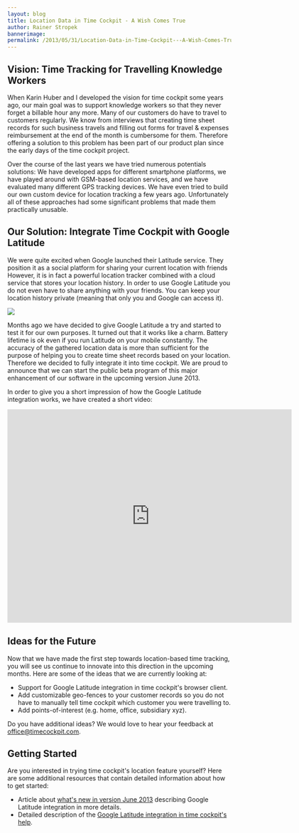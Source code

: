 ```yaml
---
layout: blog
title: Location Data in Time Cockpit - A Wish Comes True
author: Rainer Stropek
bannerimage: 
permalink: /2013/05/31/Location-Data-in-Time-Cockpit---A-Wish-Comes-True
---
```


<h2 xmlns="http://www.w3.org/1999/xhtml">Vision: Time Tracking for Travelling Knowledge Workers</h2><p xmlns="http://www.w3.org/1999/xhtml">When Karin Huber and I developed the vision for time cockpit some years ago, our main goal was to support knowledge workers so that they never forget a billable hour any more. Many of our customers do have to travel to customers regularly. We know from interviews that creating time sheet records for such business travels and filling out forms for travel &amp; expenses reimbursement at the end of the month is cumbersome for them. Therefore offering a solution to this problem has been part of our product plan since the early days of the time cockpit project.</p><p xmlns="http://www.w3.org/1999/xhtml">Over the course of the last years we have tried numerous potentials solutions: We have developed apps for different smartphone platforms, we have played around with GSM-based location services, and we have evaluated many different GPS tracking devices. We have even tried to build our own custom device for location tracking a few years ago. Unfortunately all of these approaches had some significant problems that made them practically unusable.</p><h2 xmlns="http://www.w3.org/1999/xhtml">Our Solution: Integrate Time Cockpit with Google Latitude</h2><p xmlns="http://www.w3.org/1999/xhtml">We were quite excited when Google launched their Latitude service. They position it as a social platform for sharing your current location with friends However, it is in fact a powerful location tracker combined with a cloud service that stores your location history. In order to use Google Latitude you do not even have to share anything with your friends. You can keep your location history private (meaning that only you and Google can access it).</p><img src="{{site.baseurl}}images/blog/2013/05/GoogleLatitudeTeaser.png" xmlns="http://www.w3.org/1999/xhtml" /><p xmlns="http://www.w3.org/1999/xhtml">Months ago we have decided to give Google Latitude a try and started to test it for our own purposes. It turned out that it works like a charm. Battery lifetime is ok even if you run Latitude on your mobile constantly. The accuracy of the gathered location data is more than sufficient for the purpose of helping you to create time sheet records based on your location. Therefore we decided to fully integrate it into time cockpit. We are proud to announce that we can start the public beta program of this major enhancement of our software in the upcoming version June 2013.</p><p xmlns="http://www.w3.org/1999/xhtml">In order to give you a short impression of how the Google Latitude integration works, we have created a short video:</p><iframe width="640" height="480" src="http://www.youtube.com/embed/eeM2hwO4XHk?rel=0" frameborder="0" allowfullscreen="allowfullscreen" xmlns="http://www.w3.org/1999/xhtml"></iframe><h2 xmlns="http://www.w3.org/1999/xhtml">Ideas for the Future</h2><p xmlns="http://www.w3.org/1999/xhtml">Now that we have made the first step towards location-based time tracking, you will see us continue to innovate into this direction in the upcoming months. Here are some of the ideas that we are currently looking at:</p><ul xmlns="http://www.w3.org/1999/xhtml">
  <li>Support for Google Latitude integration in time cockpit's browser client.</li>
  <li>Add customizable geo-fences to your customer records so you do not have to manually tell time cockpit which customer you were travelling to.</li>
  <li>Add points-of-interest (e.g. home, office, subsidiary xyz).</li>
</ul><div xmlns="http://www.w3.org/1999/xhtml">Do you have additional ideas? We would love to hear your feedback at <a href="mailto:office@timecockpit.com">office@timecockpit.com</a>.</div><h2 xmlns="http://www.w3.org/1999/xhtml">Getting Started</h2><p xmlns="http://www.w3.org/1999/xhtml">Are you interested in trying time cockpit's location feature yourself? Here are some additional resources that contain detailed information about how to get started:</p><ul xmlns="http://www.w3.org/1999/xhtml">
  <li>Article about <a href="~/blog/2013/05/31/Whats-New-in-Version-June-2013" target="_blank">what's new in version June 2013</a> describing Google Latitude integration in more details.</li>
  <li>Detailed description of the <a href="http://help.timecockpit.com/?topic=html/0e40439e-9b49-4702-883e-03d2e90c76dc.htm" target="_blank">Google Latitude integration in time cockpit's help</a>.</li>
</ul>